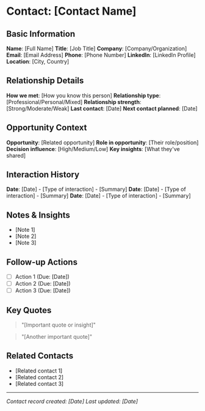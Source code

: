 # Contact: [Contact Name]

## Basic Information
**Name**: [Full Name]
**Title**: [Job Title]
**Company**: [Company/Organization]
**Email**: [Email Address]
**Phone**: [Phone Number]
**LinkedIn**: [LinkedIn Profile]
**Location**: [City, Country]

## Relationship Details
**How we met**: [How you know this person]
**Relationship type**: [Professional/Personal/Mixed]
**Relationship strength**: [Strong/Moderate/Weak]
**Last contact**: [Date]
**Next contact planned**: [Date]

## Opportunity Context
**Opportunity**: [Related opportunity]
**Role in opportunity**: [Their role/position]
**Decision influence**: [High/Medium/Low]
**Key insights**: [What they've shared]

## Interaction History
**Date**: [Date] - [Type of interaction] - [Summary]
**Date**: [Date] - [Type of interaction] - [Summary]
**Date**: [Date] - [Type of interaction] - [Summary]

## Notes & Insights
- [Note 1]
- [Note 2]
- [Note 3]

## Follow-up Actions
- [ ] Action 1 (Due: [Date])
- [ ] Action 2 (Due: [Date])
- [ ] Action 3 (Due: [Date])

## Key Quotes
> "[Important quote or insight]"

> "[Another important quote]"

## Related Contacts
- [Related contact 1]
- [Related contact 2]
- [Related contact 3]

---
*Contact record created: [Date]*
*Last updated: [Date]*
